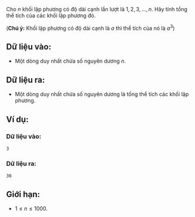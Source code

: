 Cho $n$ khối lập phương có độ dài cạnh lần lượt là $1, 2, 3, …, n$. Hãy tính tổng thể tích của các khối lập phương đó.

(**Chú ý:** Khối lập phương có độ dài cạnh là $a$ thì thể tích của nó là $a^3$)

## Dữ liệu vào:
- Một dòng duy nhất chứa số nguyên dương $n$.

## Dữ liệu ra:
- Một dòng duy nhất chứa số nguyên dương là tổng thể tích các khối lập phương. 

## Ví dụ:
### Dữ liệu vào:
```
3
```

### Dữ liệu ra:
```
36
```

## Giới hạn:
- $1 ≤ n ≤ 1000$.
